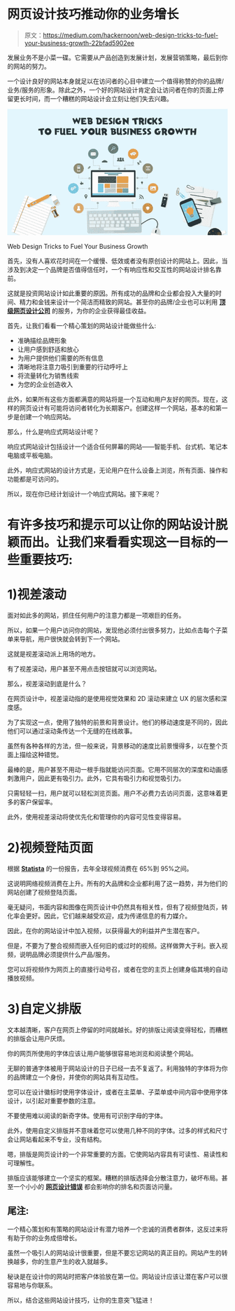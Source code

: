 # 网页设计技巧推动你的业务增长

> 原文：<https://medium.com/hackernoon/web-design-tricks-to-fuel-your-business-growth-22bfad5902ee>

发展业务不是小菜一碟。它需要从产品创造到发展计划，发展营销策略，最后到你的网站的努力。

一个设计良好的网站本身就足以在访问者的心目中建立一个值得称赞的你的品牌/业务/服务的形象。除此之外，一个好的网站设计肯定会让访问者在你的页面上停留更长时间，而一个糟糕的网站设计会立刻让他们失去兴趣。

![](img/4e6fe3f3abfaf85434abb61f289c998f.png)

Web Design Tricks to Fuel Your Business Growth

首先，没有人喜欢花时间在一个缓慢、低效或者没有原创设计的网站上。因此，当涉及到决定一个品牌是否值得信任时，一个有响应性和交互性的网站设计排名靠前。

这就是投资网站设计如此重要的原因。所有成功的品牌和企业都会投入大量的时间、精力和金钱来设计一个简洁而精致的网站。甚至你的品牌/企业也可以利用 [**顶级网页设计公司**](https://www.goodfirms.co/directory/country/top-web-design-companies/ca) 的服务，为你的企业获得最佳收益。

首先，让我们看看一个精心策划的网站设计能做些什么:

*   准确描绘品牌形象
*   让用户感到舒适和放心
*   为用户提供他们需要的所有信息
*   清晰地将注意力吸引到重要的行动呼吁上
*   将流量转化为销售线索
*   为您的企业创造收入

此外，如果所有这些方面都满意的网站将是一个互动和用户友好的网页。现在，这样的网页设计有可能将访问者转化为长期客户。创建这样一个网站，基本的和第一步是创建一个响应网站。

那么，什么是响应式网站设计呢？

响应式网站设计包括设计一个适合任何屏幕的网站——智能手机、台式机、笔记本电脑或平板电脑。

此外，响应式网站的设计方式是，无论用户在什么设备上浏览，所有页面、操作和功能都是可访问的。

所以，现在你已经计划设计一个响应式网站。接下来呢？

# 有许多技巧和提示可以让你的网站设计脱颖而出。让我们来看看实现这一目标的一些重要技巧:

# **1)视差滚动**

面对如此多的网站，抓住任何用户的注意力都是一项艰巨的任务。

所以，如果一个用户访问你的网站，发现他必须付出很多努力，比如点击每个子菜单来导航，用户很快就会转到下一个网站。

这就是视差滚动派上用场的地方。

有了视差滚动，用户甚至不用点击按钮就可以浏览网站。

那么，视差滚动到底是什么？

在网页设计中，视差滚动指的是使用视觉效果和 2D 滚动来建立 UX 的层次感和深度感。

为了实现这一点，使用了独特的前景和背景设计。他们的移动速度是不同的，因此他们可以通过滚动条传达一个无缝的在线故事。

虽然有各种各样的方法，但一般来说，背景移动的速度比前景慢得多，以在整个页面上描绘这种错觉。

最棒的是，用户甚至不用动一根手指就能访问页面。它用不同层次的深度和动画感刺激用户，因此更有吸引力。此外，它具有吸引力和视觉吸引力。

只需轻轻一扫，用户就可以轻松浏览页面。用户不必费力去访问页面，这意味着更多的客户保留率。

此外，使用视差滚动将使优先化和管理你的内容可见性变得容易。

# **2)视频登陆页面**

根据 [**Statista**](https://www.statista.com/statistics/272835/share-of-internet-users-who-watch-online-videos/) 的一份报告，去年全球视频消费在 65%到 95%之间。

这说明网络视频消费在上升。所有的大品牌和企业都利用了这一趋势，并为他们的网站创建了视频登陆页面。

毫无疑问，书面内容和图像在网页设计中仍然具有相关性，但有了视频登陆页，转化率会更好。因此，它们越来越受欢迎，成为传递信息的有力媒介。

因此，在你的网站设计中加入视频，以获得最大的利益并产生潜在客户。

但是，不要为了整合视频而嵌入任何旧的或过时的视频。这样做弊大于利。嵌入视频，说明品牌必须提供什么产品/服务。

您可以将视频作为网页上的直接行动号召，或者在您的主页上创建身临其境的自动播放视频。

# **3)自定义排版**

文本越清晰，客户在网页上停留的时间就越长。好的排版让阅读变得轻松，而糟糕的排版会让用户厌烦。

你的网页所使用的字体应该让用户能够很容易地浏览和阅读整个网站。

无聊的普通字体被用于网站设计的日子已经一去不复返了。利用独特的字体将为你的品牌建立一个身份，并使你的网站具有互动性。

您可以在设计徽标时使用字体设计，或者在主菜单、子菜单或中间内容中使用字体设计，以引起对重要参数的注意。

不要使用难以阅读的新奇字体。使用有可识别字母的字体。

此外，使用自定义排版并不意味着您可以使用几种不同的字体。过多的样式和尺寸会让网站看起来不专业，没有结构。

嗯，排版是网页设计的一个非常重要的方面。它使网站内容具有可读性、易读性和可理解性。

排版应该能够建立一个坚实的框架。糟糕的排版选择会分散注意力，破坏布局。甚至一个小小的 [**网页设计错误**](https://uxplanet.org/10-deadly-web-design-sins-and-how-to-stay-away-from-them-367fea1dad13) 都会影响你的排名和页面访问量。

## **尾注:**

一个精心策划和有策略的网站设计有潜力培养一个忠诚的消费者群体，这反过来将有助于你的业务成倍增长。

虽然一个吸引人的网站设计很重要，但是不要忘记网站的真正目的。网站产生的转换越多，你的生意产生的收入就越多。

秘诀是在设计你的网站时把客户体验放在第一位。网站设计应该让潜在客户可以很容易地与你联系。

所以，结合这些网站设计技巧，让你的生意突飞猛进！